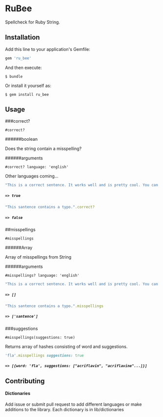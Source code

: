 # RuBee

Spellcheck for Ruby String.


## Installation

Add this line to your application's Gemfile:

```ruby
gem 'ru_bee'
```

And then execute:

    $ bundle

Or install it yourself as:

    $ gem install ru_bee

## Usage

###correct?

```
#correct?
```

######boolean

Does the string contain a misspelling?

######arguments

```
#correct? language: 'english'
```

Other languages coming...


```ruby
"This is a correct sentence. It works well and is pretty cool. You can also use numbers 123!".correct?
```

##### `=> true`

```ruby
"This santence contains a typo.".correct?
```

##### `=> false`


##misspellings 

```
#misspellings
```

######Array

Array of misspellings from String

######arguments

```
#misspellings? language: 'english'
```

```ruby
"This is a correct sentence. It works well and is pretty cool. You can also use numbers 123!".misspellings
```

##### `=> []`

```ruby
"This santence contains a typo.".misspellings
```

##### `=> ['santence']`


###suggestions

```
#misspellings(suggestions: true)
```

Returns array of hashes consisting of word and suggestions.

```ruby
'fla'.misspellings suggestions: true
```

##### `=> [{word: 'fla', suggestions: ["acriflavin", "acriflavine"...]}]`




## Contributing

#### Dictionaries
Add issue or submit pull request to add different languages or make additions to the library.
Each dictionary is in lib/dictionaries


